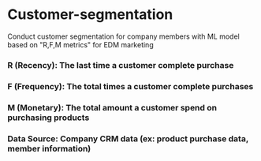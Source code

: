 # Customer-segmentation
Conduct customer segmentation for company members with ML model based on "R,F,M metrics" for EDM marketing

### R (Recency): The last time a customer complete purchase
### F (Frequency): The total times a customer complete purchases
### M (Monetary): The total amount a customer spend on purchasing products
### Data Source: Company CRM data (ex: product purchase data, member information)
